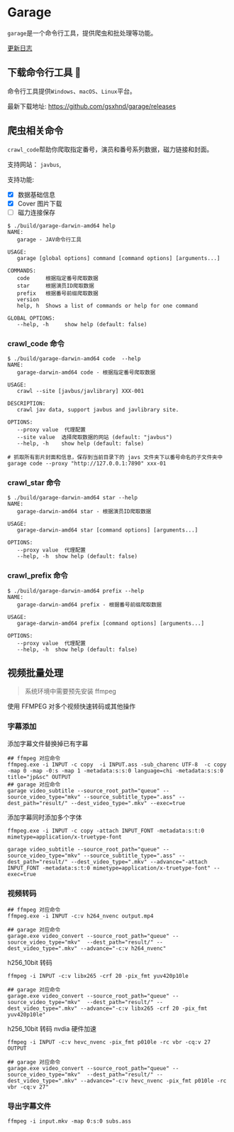 # Garage

`garage`是一个命令行工具，提供爬虫和批处理等功能。

[更新日志](./CHANGELOG.md)

## 下载命令行工具 🔧

命令行工具提供`Windows`、`macOS`、`Linux`平台。

最新下载地址: <https://github.com/gsxhnd/garage/releases>

## 爬虫相关命令

`crawl_code`帮助你爬取指定番号，演员和番号系列数据，磁力链接和封面。

支持网站： `javbus`,

支持功能:

- [x] 数据基础信息
- [x] Cover 图片下载
- [ ] 磁力连接保存

```shell
$ ./build/garage-darwin-amd64 help
NAME:
   garage - JAV命令行工具

USAGE:
   garage [global options] command [command options] [arguments...]

COMMANDS:
   code     根据指定番号爬取数据
   star     根据演员ID爬取数据
   prefix   根据番号前缀爬取数据
   version
   help, h  Shows a list of commands or help for one command

GLOBAL OPTIONS:
   --help, -h     show help (default: false)
```

### crawl_code 命令

```shell
$ ./build/garage-darwin-amd64 code  --help
NAME:
   garage-darwin-amd64 code - 根据指定番号爬取数据

USAGE:
   crawl --site [javbus/javlibrary] XXX-001

DESCRIPTION:
   crawl jav data, support javbus and javlibrary site.

OPTIONS:
   --proxy value  代理配置
   --site value  选择爬取数据的网站 (default: "javbus")
   --help, -h    show help (default: false)
```

```shell
# 抓取所有影片封面和信息，保存到当前目录下的 javs 文件夹下以番号命名的子文件夹中
garage code --proxy "http://127.0.0.1:7890" xxx-01
```

### crawl_star 命令

```shell
$ ./build/garage-darwin-amd64 star --help
NAME:
   garage-darwin-amd64 star - 根据演员ID爬取数据

USAGE:
   garage-darwin-amd64 star [command options] [arguments...]

OPTIONS:
   --proxy value  代理配置
   --help, -h  show help (default: false)
```

### crawl_prefix 命令

```shell
$ ./build/garage-darwin-amd64 prefix --help
NAME:
   garage-darwin-amd64 prefix - 根据番号前缀爬取数据

USAGE:
   garage-darwin-amd64 prefix [command options] [arguments...]

OPTIONS:
   --proxy value  代理配置
   --help, -h  show help (default: false)
```

## 视频批量处理

> 系统环境中需要预先安装 ffmpeg

使用 FFMPEG 对多个视频快速转码或其他操作

### 字幕添加

添加字幕文件替换掉已有字幕

```shell
## ffmpeg 对应命令
ffmpeg.exe -i INPUT -c copy  -i INPUT.ass -sub_charenc UTF-8  -c copy -map 0 -map -0:s -map 1 -metadata:s:s:0 language=chi -metadata:s:s:0 title="jp&sc" OUTPUT
## garage 对应命令
garage video_subtitle --source_root_path="queue" --source_video_type="mkv" --source_subtitle_type=".ass" --dest_path="result/" --dest_video_type=".mkv" --exec=true
```

添加字幕同时添加多个字体

```shell
ffmpeg.exe -i INPUT -c copy -attach INPUT_FONT -metadata:s:t:0 mimetype=application/x-truetype-font
```

```shell
garage video_subtitle --source_root_path="queue" --source_video_type="mkv" --source_subtitle_type=".ass" --dest_path="result/" --dest_video_type=".mkv" --advance="-attach INPUT_FONT -metadata:s:t:0 mimetype=application/x-truetype-font" --exec=true
```

### 视频转码

```shell
## ffmpeg 对应命令
ffmpeg.exe -i INPUT -c:v h264_nvenc output.mp4

## garage 对应命令
garage.exe video_convert --source_root_path="queue" --source_video_type="mkv"  --dest_path="result/" --dest_video_type=".mkv" --advance="-c:v h264_nvenc"
```

h256_10bit 转码

```shell
ffmpeg -i INPUT -c:v libx265 -crf 20 -pix_fmt yuv420p10le

## garage 对应命令
garage.exe video_convert --source_root_path="queue" --source_video_type="mkv"  --dest_path="result/" --dest_video_type=".mkv" --advance="-c:v libx265 -crf 20 -pix_fmt yuv420p10le"
```

h256_10bit 转码 nvdia 硬件加速

```shell
ffmpeg -i INPUT -c:v hevc_nvenc -pix_fmt p010le -rc vbr -cq:v 27 OUTPUT

## garage 对应命令
garage.exe video_convert --source_root_path="queue" --source_video_type="mkv"  --dest_path="result/" --dest_video_type=".mkv" --advance="-c:v hevc_nvenc -pix_fmt p010le -rc vbr -cq:v 27"
```

### 导出字幕文件

```shell
ffmpeg -i input.mkv -map 0:s:0 subs.ass
```
